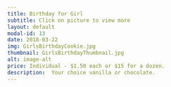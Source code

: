 ```yaml
---
title: Birthday for Girl
subtitle: Click on picture to view more
layout: default
modal-id: 13
date: 2018-03-22
img: GirlsBirthdayCookie.jpg
thumbnail: GirlsBirthdayThumbnail.jpg
alt: image-alt
price: Individual - $1.50 each or $15 for a dozen.
description:  Your choice vanilla or chocolate.   
---
```

